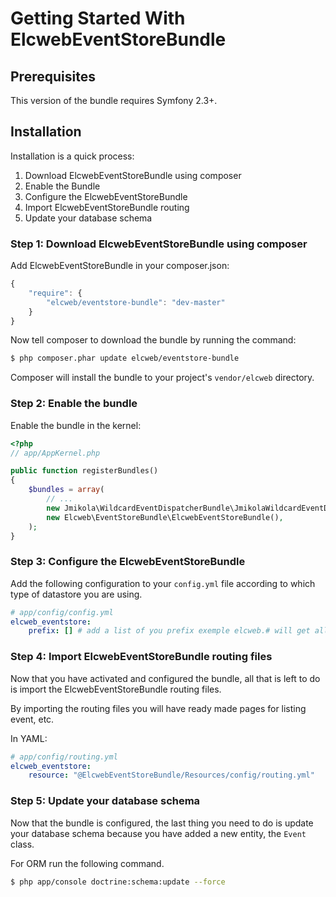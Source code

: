 Getting Started With ElcwebEventStoreBundle
===========================================

## Prerequisites

This version of the bundle requires Symfony 2.3+.

## Installation

Installation is a quick process:

1. Download ElcwebEventStoreBundle using composer
2. Enable the Bundle
3. Configure the ElcwebEventStoreBundle
4. Import ElcwebEventStoreBundle routing
5. Update your database schema

### Step 1: Download ElcwebEventStoreBundle using composer

Add ElcwebEventStoreBundle in your composer.json:

```js
{
    "require": {
        "elcweb/eventstore-bundle": "dev-master"
    }
}
```

Now tell composer to download the bundle by running the command:

``` bash
$ php composer.phar update elcweb/eventstore-bundle
```

Composer will install the bundle to your project's `vendor/elcweb` directory.

### Step 2: Enable the bundle

Enable the bundle in the kernel:

``` php
<?php
// app/AppKernel.php

public function registerBundles()
{
    $bundles = array(
        // ...
        new Jmikola\WildcardEventDispatcherBundle\JmikolaWildcardEventDispatcherBundle(),
        new Elcweb\EventStoreBundle\ElcwebEventStoreBundle(),
    );
}
```

### Step 3: Configure the ElcwebEventStoreBundle

Add the following configuration to your `config.yml` file according to which type
of datastore you are using.

``` yaml
# app/config/config.yml
elcweb_eventstore:
    prefix: [] # add a list of you prefix exemple elcweb.# will get all event starting with elcweb.
```

### Step 4: Import ElcwebEventStoreBundle routing files

Now that you have activated and configured the bundle, all that is left to do is
import the ElcwebEventStoreBundle routing files.

By importing the routing files you will have ready made pages for listing event, etc.

In YAML:

``` yaml
# app/config/routing.yml
elcweb_eventstore:
    resource: "@ElcwebEventStoreBundle/Resources/config/routing.yml"
```

### Step 5: Update your database schema

Now that the bundle is configured, the last thing you need to do is update your
database schema because you have added a new entity, the `Event` class.

For ORM run the following command.

``` bash
$ php app/console doctrine:schema:update --force
```
